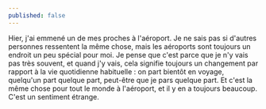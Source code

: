 ```yaml
---
published: false
---
```

Hier, j'ai emmené un de mes proches à l'aéroport. Je ne sais pas si d'autres personnes ressentent la même chose, mais les aéroports sont toujours un endroit un peu spécial pour moi. Je pense que c'est parce que je n'y vais pas très souvent, et quand j'y vais, cela signifie toujours un changement par rapport à la vie quotidienne habituelle : on part bientôt en voyage, quelqu'un part quelque part, peut-être que je pars quelque part. Et c'est la même chose pour tout le monde à l'aéroport, et il y en a toujours beaucoup. C'est un sentiment étrange.